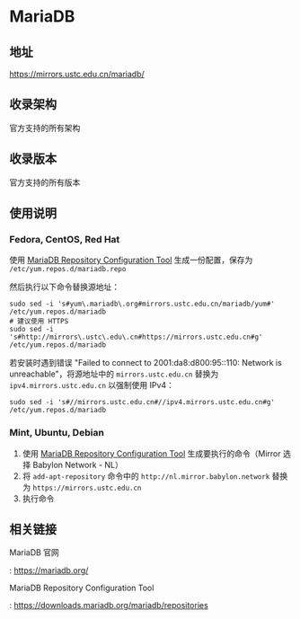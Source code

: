 # MariaDB

## 地址

<https://mirrors.ustc.edu.cn/mariadb/>

## 收录架构

官方支持的所有架构

## 收录版本

官方支持的所有版本

## 使用说明

### Fedora, CentOS, Red Hat

使用 [MariaDB Repository Configuration
Tool](https://downloads.mariadb.org/mariadb/repositories)
生成一份配置，保存为 `/etc/yum.repos.d/mariadb.repo`

然后执行以下命令替换源地址：

    sudo sed -i 's#yum\.mariadb\.org#mirrors.ustc.edu.cn/mariadb/yum#' /etc/yum.repos.d/mariadb
    # 建议使用 HTTPS
    sudo sed -i 's#http://mirrors\.ustc\.edu\.cn#https://mirrors.ustc.edu.cn#g' /etc/yum.repos.d/mariadb

若安装时遇到错误 "Failed to connect to 2001:da8:d800:95::110: Network is
unreachable"，将源地址中的 `mirrors.ustc.edu.cn` 替换为
`ipv4.mirrors.ustc.edu.cn` 以强制使用 IPv4：

    sudo sed -i 's#//mirrors.ustc.edu.cn#//ipv4.mirrors.ustc.edu.cn#g' /etc/yum.repos.d/mariadb

### Mint, Ubuntu, Debian

1.  使用 [MariaDB Repository Configuration
    Tool](https://downloads.mariadb.org/mariadb/repositories)
    生成要执行的命令（Mirror 选择 Babylon Network - NL）
2.  将 `add-apt-repository` 命令中的
    `http://nl.mirror.babylon.network` 替换为
    `https://mirrors.ustc.edu.cn`
3.  执行命令

## 相关链接

MariaDB 官网

:   <https://mariadb.org/>

MariaDB Repository Configuration Tool

:   <https://downloads.mariadb.org/mariadb/repositories>
